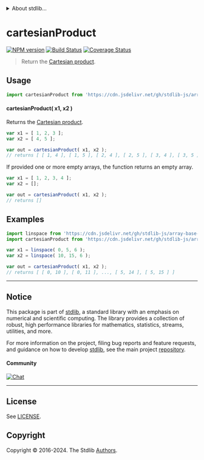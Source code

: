<!--

@license Apache-2.0

Copyright (c) 2022 The Stdlib Authors.

Licensed under the Apache License, Version 2.0 (the "License");
you may not use this file except in compliance with the License.
You may obtain a copy of the License at

   http://www.apache.org/licenses/LICENSE-2.0

Unless required by applicable law or agreed to in writing, software
distributed under the License is distributed on an "AS IS" BASIS,
WITHOUT WARRANTIES OR CONDITIONS OF ANY KIND, either express or implied.
See the License for the specific language governing permissions and
limitations under the License.

-->


<details>
  <summary>
    About stdlib...
  </summary>
  <p>We believe in a future in which the web is a preferred environment for numerical computation. To help realize this future, we've built stdlib. stdlib is a standard library, with an emphasis on numerical and scientific computation, written in JavaScript (and C) for execution in browsers and in Node.js.</p>
  <p>The library is fully decomposable, being architected in such a way that you can swap out and mix and match APIs and functionality to cater to your exact preferences and use cases.</p>
  <p>When you use stdlib, you can be absolutely certain that you are using the most thorough, rigorous, well-written, studied, documented, tested, measured, and high-quality code out there.</p>
  <p>To join us in bringing numerical computing to the web, get started by checking us out on <a href="https://github.com/stdlib-js/stdlib">GitHub</a>, and please consider <a href="https://opencollective.com/stdlib">financially supporting stdlib</a>. We greatly appreciate your continued support!</p>
</details>

# cartesianProduct

[![NPM version][npm-image]][npm-url] [![Build Status][test-image]][test-url] [![Coverage Status][coverage-image]][coverage-url] <!-- [![dependencies][dependencies-image]][dependencies-url] -->

> Return the [Cartesian product][cartesian-product].



<section class="usage">

## Usage

```javascript
import cartesianProduct from 'https://cdn.jsdelivr.net/gh/stdlib-js/array-base-cartesian-product@deno/mod.js';
```

#### cartesianProduct( x1, x2 )

Returns the [Cartesian product][cartesian-product].

```javascript
var x1 = [ 1, 2, 3 ];
var x2 = [ 4, 5 ];

var out = cartesianProduct( x1, x2 );
// returns [ [ 1, 4 ], [ 1, 5 ], [ 2, 4 ], [ 2, 5 ], [ 3, 4 ], [ 3, 5 ] ]
```

If provided one or more empty arrays, the function returns an empty array.

```javascript
var x1 = [ 1, 2, 3, 4 ];
var x2 = [];

var out = cartesianProduct( x1, x2 );
// returns []
```

</section>

<!-- /.usage -->

<section class="notes">

</section>

<!-- /.notes -->

<section class="examples">

## Examples

<!-- eslint no-undef: "error" -->

```javascript
import linspace from 'https://cdn.jsdelivr.net/gh/stdlib-js/array-base-linspace@deno/mod.js';
import cartesianProduct from 'https://cdn.jsdelivr.net/gh/stdlib-js/array-base-cartesian-product@deno/mod.js';

var x1 = linspace( 0, 5, 6 );
var x2 = linspace( 10, 15, 6 );

var out = cartesianProduct( x1, x2 );
// returns [ [ 0, 10 ], [ 0, 11 ], ..., [ 5, 14 ], [ 5, 15 ] ]
```

</section>

<!-- /.examples -->

<!-- Section for related `stdlib` packages. Do not manually edit this section, as it is automatically populated. -->

<section class="related">

</section>

<!-- /.related -->

<!-- Section for all links. Make sure to keep an empty line after the `section` element and another before the `/section` close. -->


<section class="main-repo" >

* * *

## Notice

This package is part of [stdlib][stdlib], a standard library with an emphasis on numerical and scientific computing. The library provides a collection of robust, high performance libraries for mathematics, statistics, streams, utilities, and more.

For more information on the project, filing bug reports and feature requests, and guidance on how to develop [stdlib][stdlib], see the main project [repository][stdlib].

#### Community

[![Chat][chat-image]][chat-url]

---

## License

See [LICENSE][stdlib-license].


## Copyright

Copyright &copy; 2016-2024. The Stdlib [Authors][stdlib-authors].

</section>

<!-- /.stdlib -->

<!-- Section for all links. Make sure to keep an empty line after the `section` element and another before the `/section` close. -->

<section class="links">

[npm-image]: http://img.shields.io/npm/v/@stdlib/array-base-cartesian-product.svg
[npm-url]: https://npmjs.org/package/@stdlib/array-base-cartesian-product

[test-image]: https://github.com/stdlib-js/array-base-cartesian-product/actions/workflows/test.yml/badge.svg?branch=v0.2.0
[test-url]: https://github.com/stdlib-js/array-base-cartesian-product/actions/workflows/test.yml?query=branch:v0.2.0

[coverage-image]: https://img.shields.io/codecov/c/github/stdlib-js/array-base-cartesian-product/main.svg
[coverage-url]: https://codecov.io/github/stdlib-js/array-base-cartesian-product?branch=main

<!--

[dependencies-image]: https://img.shields.io/david/stdlib-js/array-base-cartesian-product.svg
[dependencies-url]: https://david-dm.org/stdlib-js/array-base-cartesian-product/main

-->

[chat-image]: https://img.shields.io/gitter/room/stdlib-js/stdlib.svg
[chat-url]: https://app.gitter.im/#/room/#stdlib-js_stdlib:gitter.im

[stdlib]: https://github.com/stdlib-js/stdlib

[stdlib-authors]: https://github.com/stdlib-js/stdlib/graphs/contributors

[umd]: https://github.com/umdjs/umd
[es-module]: https://developer.mozilla.org/en-US/docs/Web/JavaScript/Guide/Modules

[deno-url]: https://github.com/stdlib-js/array-base-cartesian-product/tree/deno
[deno-readme]: https://github.com/stdlib-js/array-base-cartesian-product/blob/deno/README.md
[umd-url]: https://github.com/stdlib-js/array-base-cartesian-product/tree/umd
[umd-readme]: https://github.com/stdlib-js/array-base-cartesian-product/blob/umd/README.md
[esm-url]: https://github.com/stdlib-js/array-base-cartesian-product/tree/esm
[esm-readme]: https://github.com/stdlib-js/array-base-cartesian-product/blob/esm/README.md
[branches-url]: https://github.com/stdlib-js/array-base-cartesian-product/blob/main/branches.md

[stdlib-license]: https://raw.githubusercontent.com/stdlib-js/array-base-cartesian-product/main/LICENSE

[cartesian-product]: https://en.wikipedia.org/wiki/Cartesian_product

</section>

<!-- /.links -->
